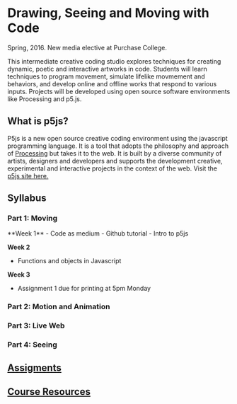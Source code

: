 <h1>Drawing, Seeing and Moving with Code</h1>
Spring, 2016. New media elective at Purchase College.

This intermediate creative coding studio explores techniques for creating dynamic, poetic and interactive artworks in code. Students will learn techniques to program movement, simulate lifelike movmement and behaviors, and develop online and offline works that respond to various inputs. Projects will be developed using open source software environments like Processing and p5.js.

<h2>What is p5js?</h2>
P5js is a new open source creative coding environment using the javascript programming language. It is a tool that adopts the philosophy and approach of <a href="https://processing.org/">Processing</a> but takes it to the web. It is built by a diverse community of artists, designers and developers and supports the development creative, experimental and interactive projects in the context of the web. Visit the <a href="http://p5js.org/">p5js site here.</a>

<h2>Syllabus</h2>
<h3>Part 1: Moving</h3>
**Week 1**
- Code as medium
- Github tutorial
- Intro to p5js

**Week 2**
- Functions and objects in Javascript

**Week 3**
- Assignment 1 due for printing at 5pm Monday

<h3>Part 2: Motion and Animation</h3>

<h3>Part 3: Live Web</h3>

<h3>Part 4: Seeing</h3>

<h2><a href="https://github.com/tegacodes/Drawing-Seeing-Moving-with-Code/blob/master/assignments.md">Assigments</a></h2>

<h2><a href="https://github.com/tegacodes/Drawing-Seeing-Moving-with-Code/blob/master/resources.md">Course Resources</a></h2>

